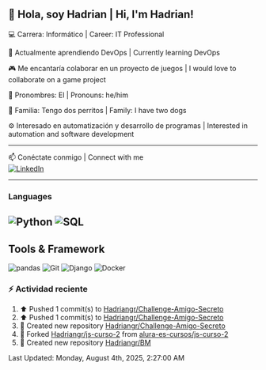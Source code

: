 👋 Hola, soy Hadrian | Hi, I'm Hadrian!
---
💻 Carrera: Informático | Career: IT Professional

🚀 Actualmente aprendiendo DevOps | Currently learning DevOps

🎮 Me encantaría colaborar en un proyecto de juegos | I would love to collaborate on a game project

📌 Pronombres: El | Pronouns: he/him

🐶 Familia: Tengo dos perritos | Family: I have two dogs

⚙️ Interesado en automatización y desarrollo de programas | Interested in automation and software development

---
📫 Conéctate conmigo | Connect with me  
[![LinkedIn](https://img.shields.io/badge/LinkedIn-0077B5?style=for-the-badge&logo=linkedin&logoColor=white)](www.linkedin.com/in/nelson-hadrian-guevara-rodriguez-3b3455145/)

---
###  **Languages**
![Python](https://img.shields.io/badge/Python-3776AB?style=for-the-badge&logo=python&logoColor=white)
![SQL](https://img.shields.io/badge/SQL-316192?style=for-the-badge&logo=postgresql&logoColor=white)
--
## **Tools & Framework**
![pandas](https://img.shields.io/badge/pandas-150458?style=for-the-badge&logo=pandas&logoColor=white)
![Git](https://img.shields.io/badge/Git-F05032?style=for-the-badge&logo=git&logoColor=white)
![Django](https://img.shields.io/badge/Django-092E20?style=for-the-badge&logo=django&logoColor=white)
![Docker](https://img.shields.io/badge/Docker-2496ED?style=for-the-badge&logo=docker&logoColor=white)


### :zap: Actividad reciente
<!--RECENT_ACTIVITY:start-->
1. ⬆️ Pushed 1 commit(s) to [Hadriangr/Challenge-Amigo-Secreto](https://github.com/Hadriangr/Challenge-Amigo-Secreto)<br>
2. ⬆️ Pushed 1 commit(s) to [Hadriangr/Challenge-Amigo-Secreto](https://github.com/Hadriangr/Challenge-Amigo-Secreto)<br>
3. 📔 Created new repository [Hadriangr/Challenge-Amigo-Secreto](https://github.com/Hadriangr/Challenge-Amigo-Secreto)<br>
4. 🔱 Forked [Hadriangr/js-curso-2](https://github.com/Hadriangr/js-curso-2) from [alura-es-cursos/js-curso-2](https://github.com/alura-es-cursos/js-curso-2)<br>
5. 📔 Created new repository [Hadriangr/BM](https://github.com/Hadriangr/BM)<br>
<!--RECENT_ACTIVITY:end-->
<!--RECENT_ACTIVITY:last_update-->
Last Updated: Monday, August 4th, 2025, 2:27:00 AM
<!--RECENT_ACTIVITY:last_update_end-->
